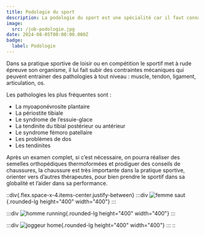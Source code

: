 ```yaml
---
title: Podologie du sport
description: La podologie du sport est une spécialité car il faut connaitre le sport pour savoir quelles sont les contraintes que va rencontrer le sportif et apporter les meilleurs conseils aux sportifs.
image:
  src: /job-podologie.jpg
date: 2024-08-05T00:00:00.000Z
badge:
  label: Podologie
---
```


Dans sa pratique sportive de loisir ou en compétition le sportif met à rude épreuve son organisme, il lui fait subir des contraintes mécaniques qui peuvent entrainer des pathologies à tout niveau : muscle, tendon, ligament, articulation, os.

Les pathologies les plus fréquentes sont :

- La myoaponévrosite plantaire
- La périostite tibiale
- Le syndrome de l’essuie-glace
- La tendinite du tibial postérieur ou antérieur
- Le syndrome fémoro patellaire
- Les problèmes de dos
- Les tendinites

Après un examen complet, si c’est nécessaire, on pourra réaliser des semelles orthopédiques thermoformées et prodiguer des conseils de chaussures, la chaussure est très importante dans la pratique sportive, orienter vers d’autres thérapeutes, pour bien prendre le sportif dans sa globalité et l’aider dans sa performance.

::div{.flex.space-x-4.items-center.justify-between}
  :::div
  ![femme saut](/podologie_sport_1.jpg){.rounded-lg height="400" width="400"}
  :::

  :::div
  ![homme running](/podologie_sport_2.jpg){.rounded-lg height="400" width="400"}
  :::

  :::div
  ![joggeur home](/podologie_sport_3.jpg){.rounded-lg height="400" width="400"}
  :::
::
